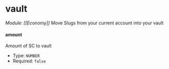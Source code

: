 # vault
*Module: [[Economy]]*
Move Slugs from your current account into your vault
#### amount
Amount of SC to vault
- Type: `NUMBER`
- Required: `false`